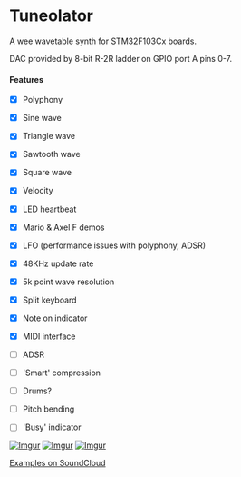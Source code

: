 # Tuneolator

A wee wavetable synth for STM32F103Cx boards.

DAC provided by 8-bit R-2R ladder on GPIO port A pins 0-7.

#### Features
- [x] Polyphony
- [x] Sine wave
- [x] Triangle wave
- [x] Sawtooth wave
- [x] Square wave
- [x] Velocity
- [x] LED heartbeat
- [x] Mario & Axel F demos
- [x] LFO (performance issues with polyphony, ADSR)
- [x] 48KHz update rate
- [x] 5k point wave resolution
- [x] Split keyboard
- [x] Note on indicator
- [x] MIDI interface

- [ ] ADSR
- [ ] 'Smart' compression
- [ ] Drums?
- [ ] Pitch bending
- [ ] 'Busy' indicator

[![Imgur](https://i.imgur.com/Zxr6q0it.png)](https://i.imgur.com/Zxr6q0i.png)
[![Imgur](https://i.imgur.com/RtHABrtt.png)](https://i.imgur.com/RtHABrt.png)
[![Imgur](https://i.imgur.com/frAB9UYm.jpg)](https://i.imgur.com/frAB9UY.jpg)

[Examples on SoundCloud](https://soundcloud.com/user-386388169-92353866/sets/tuneolator-examples)
